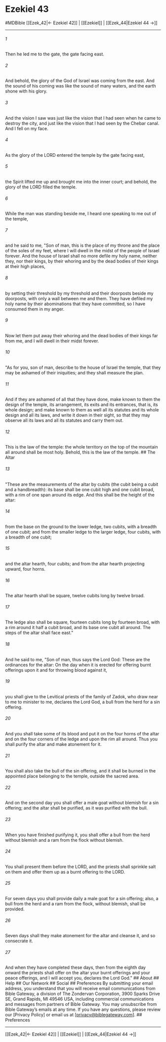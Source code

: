 # Ezekiel 43
#MDBible
[[Ezek_42|← Ezekiel 42]] | [[Ezekiel]] | [[Ezek_44|Ezekiel 44 →]]

***


###### 1 
Then he led me to the gate, the gate facing east. 

###### 2 
And behold, the glory of the God of Israel was coming from the east. And the sound of his coming was like the sound of many waters, and the earth shone with his glory. 

###### 3 
And the vision I saw was just like the vision that I had seen when he came to destroy the city, and just like the vision that I had seen by the Chebar canal. And I fell on my face. 

###### 4 
As the glory of the LORD entered the temple by the gate facing east, 

###### 5 
the Spirit lifted me up and brought me into the inner court; and behold, the glory of the LORD filled the temple. 

###### 6 
While the man was standing beside me, I heard one speaking to me out of the temple, 

###### 7 
and he said to me, "Son of man, this is the place of my throne and the place of the soles of my feet, where I will dwell in the midst of the people of Israel forever. And the house of Israel shall no more defile my holy name, neither they, nor their kings, by their whoring and by the dead bodies of their kings at their high places, 

###### 8 
by setting their threshold by my threshold and their doorposts beside my doorposts, with only a wall between me and them. They have defiled my holy name by their abominations that they have committed, so I have consumed them in my anger. 

###### 9 
Now let them put away their whoring and the dead bodies of their kings far from me, and I will dwell in their midst forever. 

###### 10 
"As for you, son of man, describe to the house of Israel the temple, that they may be ashamed of their iniquities; and they shall measure the plan. 

###### 11 
And if they are ashamed of all that they have done, make known to them the design of the temple, its arrangement, its exits and its entrances, that is, its whole design; and make known to them as well all its statutes and its whole design and all its laws, and write it down in their sight, so that they may observe all its laws and all its statutes and carry them out. 

###### 12 
This is the law of the temple: the whole territory on the top of the mountain all around shall be most holy. Behold, this is the law of the temple. ## The Altar 

###### 13 
"These are the measurements of the altar by cubits (the cubit being a cubit and a handbreadth): its base shall be one cubit high and one cubit broad, with a rim of one span around its edge. And this shall be the height of the altar: 

###### 14 
from the base on the ground to the lower ledge, two cubits, with a breadth of one cubit; and from the smaller ledge to the larger ledge, four cubits, with a breadth of one cubit; 

###### 15 
and the altar hearth, four cubits; and from the altar hearth projecting upward, four horns. 

###### 16 
The altar hearth shall be square, twelve cubits long by twelve broad. 

###### 17 
The ledge also shall be square, fourteen cubits long by fourteen broad, with a rim around it half a cubit broad, and its base one cubit all around. The steps of the altar shall face east." 

###### 18 
And he said to me, "Son of man, thus says the Lord God: These are the ordinances for the altar: On the day when it is erected for offering burnt offerings upon it and for throwing blood against it, 

###### 19 
you shall give to the Levitical priests of the family of Zadok, who draw near to me to minister to me, declares the Lord God, a bull from the herd for a sin offering. 

###### 20 
And you shall take some of its blood and put it on the four horns of the altar and on the four corners of the ledge and upon the rim all around. Thus you shall purify the altar and make atonement for it. 

###### 21 
You shall also take the bull of the sin offering, and it shall be burned in the appointed place belonging to the temple, outside the sacred area. 

###### 22 
And on the second day you shall offer a male goat without blemish for a sin offering; and the altar shall be purified, as it was purified with the bull. 

###### 23 
When you have finished purifying it, you shall offer a bull from the herd without blemish and a ram from the flock without blemish. 

###### 24 
You shall present them before the LORD, and the priests shall sprinkle salt on them and offer them up as a burnt offering to the LORD. 

###### 25 
For seven days you shall provide daily a male goat for a sin offering; also, a bull from the herd and a ram from the flock, without blemish, shall be provided. 

###### 26 
Seven days shall they make atonement for the altar and cleanse it, and so consecrate it. 

###### 27 
And when they have completed these days, then from the eighth day onward the priests shall offer on the altar your burnt offerings and your peace offerings, and I will accept you, declares the Lord God." ## About ## Help ## Our Network ## Social ## Preferences By submitting your email address, you understand that you will receive email communications from Bible Gateway, a division of The Zondervan Corporation, 3900 Sparks Drive SE, Grand Rapids, MI 49546 USA, including commercial communications and messages from partners of Bible Gateway. You may unsubscribe from Bible Gateway&rsquo;s emails at any time. If you have any questions, please review our [Privacy Policy] or email us at [privacy@biblegateway.com]. ## Preferences

***

[[Ezek_42|← Ezekiel 42]] | [[Ezekiel]] | [[Ezek_44|Ezekiel 44 →]]
